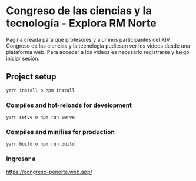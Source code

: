 # Congreso de las ciencias y la tecnología - Explora RM Norte
Página creada para que profesores y alumnos participantes del XIV Congreso de las ciencias y la tecnología pudiesen ver los videos desde una plataforma web. Para acceder a los videos es necesario registrarse y luego iniciar sesión. 
## Project setup
```
yarn install o npm install
```

### Compiles and hot-reloads for development
```
yarn serve o npm run serve 
```

### Compiles and minifies for production
```
yarn build o npm run build
```
### Ingresar a 
https://congreso-penorte.web.app/


